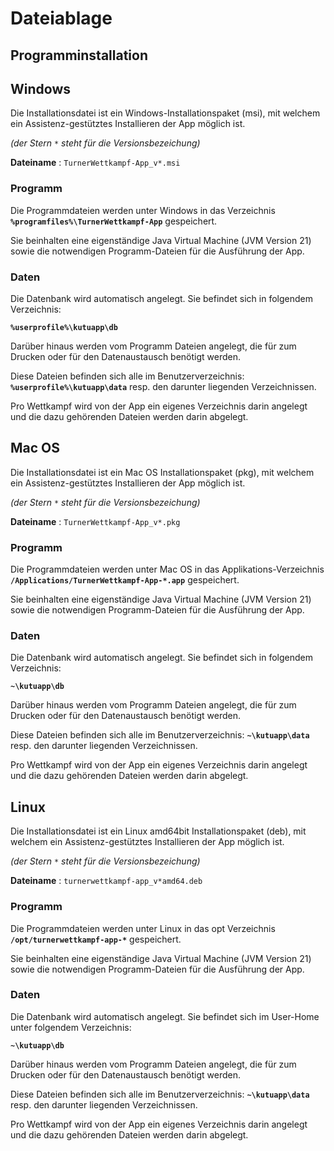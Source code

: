 # Dateiablage

## Programminstallation <a id="programminstallation"></a>

## Windows

Die Installationsdatei ist ein Windows-Installationspaket (msi), mit welchem ein Assistenz-gestütztes Installieren der App möglich ist.

_(der Stern `*` steht für die Versionsbezeichung)_

**Dateiname** : `TurnerWettkampf-App_v*.msi`

### Programm

Die Programmdateien werden unter Windows in das Verzeichnis **`%programfiles%\TurnerWettkampf-App`** gespeichert.

Sie beinhalten eine eigenständige Java Virtual Machine (JVM Version 21) sowie die notwendigen Programm-Dateien für die Ausführung der App.

### Daten <a id="daten"></a>

Die Datenbank wird automatisch angelegt. Sie befindet sich in folgendem Verzeichnis:

**`%userprofile%\kutuapp\db`**

Darüber hinaus werden vom Programm Dateien angelegt, die für zum Drucken oder für den Datenaustausch benötigt werden.

Diese Dateien befinden sich alle im Benutzerverzeichnis: **`%userprofile%\kutuapp\data`** resp. den darunter liegenden Verzeichnissen.

Pro Wettkampf wird von der App ein eigenes Verzeichnis darin angelegt und die dazu gehörenden Dateien werden darin abgelegt.

## Mac OS

Die Installationsdatei ist ein Mac OS Installationspaket (pkg), mit welchem ein Assistenz-gestütztes Installieren der App möglich ist.

_(der Stern `*` steht für die Versionsbezeichung)_

**Dateiname** : `TurnerWettkampf-App_v*.pkg`

### Programm

Die Programmdateien werden unter Mac OS in das Applikations-Verzeichnis **`/Applications/TurnerWettkampf-App-*.app`** gespeichert.

Sie beinhalten eine eigenständige Java Virtual Machine (JVM Version 21) sowie die notwendigen Programm-Dateien für die Ausführung der App.

### Daten

Die Datenbank wird automatisch angelegt. Sie befindet sich in folgendem Verzeichnis:

**`~\kutuapp\db`**

Darüber hinaus werden vom Programm Dateien angelegt, die für zum Drucken oder für den Datenaustausch benötigt werden.

Diese Dateien befinden sich alle im Benutzerverzeichnis: **`~\kutuapp\data`** resp. den darunter liegenden Verzeichnissen.

Pro Wettkampf wird von der App ein eigenes Verzeichnis darin angelegt und die dazu gehörenden Dateien werden darin abgelegt.

## Linux

Die Installationsdatei ist ein Linux amd64bit Installationspaket (deb), mit welchem ein Assistenz-gestütztes Installieren der App möglich ist.

_(der Stern `*` steht für die Versionsbezeichung)_

**Dateiname** : `turnerwettkampf-app_v*amd64.deb`

### Programm

Die Programmdateien werden unter Linux in das opt Verzeichnis **`/opt/turnerwettkampf-app-*`** gespeichert.

Sie beinhalten eine eigenständige Java Virtual Machine (JVM Version 21) sowie die notwendigen Programm-Dateien für die Ausführung der App.

### Daten

Die Datenbank wird automatisch angelegt. Sie befindet sich im User-Home unter folgendem Verzeichnis:

**`~\kutuapp\db`**

Darüber hinaus werden vom Programm Dateien angelegt, die für zum Drucken oder für den Datenaustausch benötigt werden.

Diese Dateien befinden sich alle im Benutzerverzeichnis: **`~\kutuapp\data`** resp. den darunter liegenden Verzeichnissen.

Pro Wettkampf wird von der App ein eigenes Verzeichnis darin angelegt und die dazu gehörenden Dateien werden darin abgelegt.

